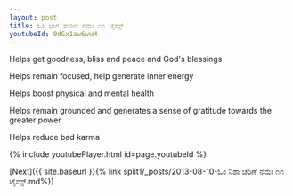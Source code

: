 ```yaml
---
layout: post
title: ಓಂ ಭಾಗ ಹಾರಿಣಿ ನಮಃ ೧೧ ಟೈಮ್ಸ್
youtubeId: 0dGx1aw6wuM
---
```

 
 
Helps get goodness, bliss and peace and God's blessings
 
Helps remain focused, help generate inner energy 
 
Helps boost physical and mental health 
 
Helps remain grounded and generates a sense of gratitude towards the greater power 
 
Helps reduce bad karma
 
 
 
 


{% include youtubePlayer.html id=page.youtubeId %}
 
[Next]({{ site.baseurl }}{% link  split1/_posts/2013-08-10-ಓಂ ನಿಶಾ ಚರಿಣೆ ನಮಃ ೧೧ ಟೈಮ್ಸ್.md%})
 
